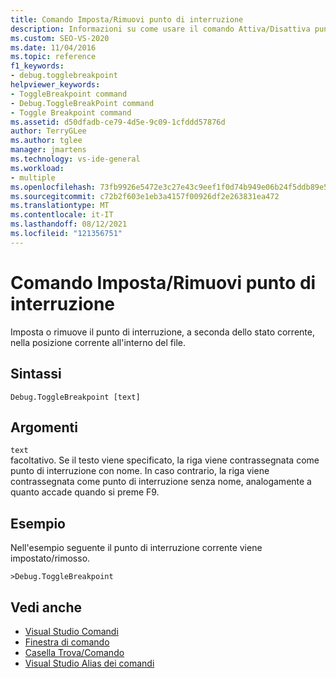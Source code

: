 ```yaml
---
title: Comando Imposta/Rimuovi punto di interruzione
description: Informazioni su come usare il comando Attiva/Disattiva punto di interruzione per attivare o disattivare il punto di interruzione, a seconda dello stato corrente, nella posizione corrente nel file.
ms.custom: SEO-VS-2020
ms.date: 11/04/2016
ms.topic: reference
f1_keywords:
- debug.togglebreakpoint
helpviewer_keywords:
- ToggleBreakpoint command
- Debug.ToggleBreakPoint command
- Toggle Breakpoint command
ms.assetid: d50dfadb-ce79-4d5e-9c09-1cfddd57876d
author: TerryGLee
ms.author: tglee
manager: jmartens
ms.technology: vs-ide-general
ms.workload:
- multiple
ms.openlocfilehash: 73fb9926e5472e3c27e43c9eef1f0d74b949e06b24f5ddb89e53f877f85558f2
ms.sourcegitcommit: c72b2f603e1eb3a4157f00926df2e263831ea472
ms.translationtype: MT
ms.contentlocale: it-IT
ms.lasthandoff: 08/12/2021
ms.locfileid: "121356751"
---
```

# <a name="toggle-breakpoint-command"></a>Comando Imposta/Rimuovi punto di interruzione
Imposta o rimuove il punto di interruzione, a seconda dello stato corrente, nella posizione corrente all'interno del file.

## <a name="syntax"></a>Sintassi

```
Debug.ToggleBreakpoint [text]
```

## <a name="arguments"></a>Argomenti

`text`\
facoltativo. Se il testo viene specificato, la riga viene contrassegnata come punto di interruzione con nome. In caso contrario, la riga viene contrassegnata come punto di interruzione senza nome, analogamente a quanto accade quando si preme F9.

## <a name="example"></a>Esempio
Nell'esempio seguente il punto di interruzione corrente viene impostato/rimosso.

```
>Debug.ToggleBreakpoint
```

## <a name="see-also"></a>Vedi anche

- [Visual Studio Comandi](../../ide/reference/visual-studio-commands.md)
- [Finestra di comando](../../ide/reference/command-window.md)
- [Casella Trova/Comando](../../ide/find-command-box.md)
- [Visual Studio Alias dei comandi](../../ide/reference/visual-studio-command-aliases.md)
